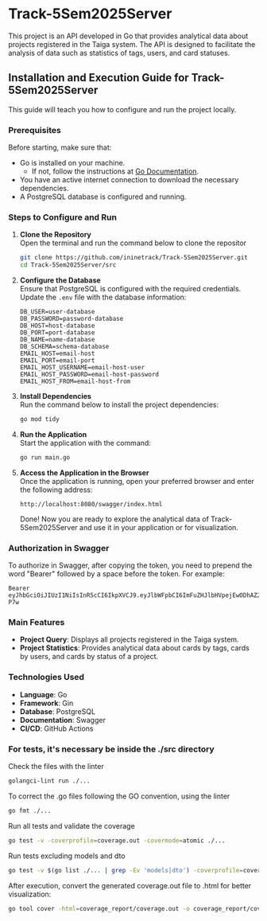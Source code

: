 # Track-5Sem2025Server

This project is an API developed in Go that provides analytical data about projects registered in the Taiga system. The API is designed to facilitate the analysis of data such as statistics of tags, users, and card statuses.

## Installation and Execution Guide for Track-5Sem2025Server

This guide will teach you how to configure and run the project locally.

### Prerequisites

Before starting, make sure that:

- Go is installed on your machine.
  - If not, follow the instructions at [Go Documentation](https://go.dev/doc/install).
- You have an active internet connection to download the necessary dependencies.
- A PostgreSQL database is configured and running.

### Steps to Configure and Run

1. **Clone the Repository**  
   Open the terminal and run the command below to clone the repositor

   ```bash
   git clone https://github.com/ininetrack/Track-5Sem2025Server.git
   cd Track-5Sem2025Server/src
   ```

2. **Configure the Database**  
   Ensure that PostgreSQL is configured with the required credentials. Update the `.env` file with the database information:

   ```env
   DB_USER=user-database
   DB_PASSWORD=password-database
   DB_HOST=host-database
   DB_PORT=port-database
   DB_NAME=name-database
   DB_SCHEMA=schema-database
   EMAIL_HOST=email-host
   EMAIL_PORT=email-port
   EMAIL_HOST_USERNAME=email-host-user
   EMAIL_HOST_PASSWORD=email-host-password
   EMAIL_HOST_FROM=email-host-from
   ```

3. **Install Dependencies**  
   Run the command below to install the project dependencies:

   ```bash
   go mod tidy
   ```

4. **Run the Application**  
   Start the application with the command:

   ```bash
   go run main.go
   ```

5. **Access the Application in the Browser**  
   Once the application is running, open your preferred browser and enter the following address:

   ```
   http://localhost:8080/swagger/index.html
   ```

   Done! Now you are ready to explore the analytical data of Track-5Sem2025Server and use it in your application or for visualization.

### Authorization in Swagger

To authorize in Swagger, after copying the token, you need to prepend the word "Bearer" followed by a space before the token. For example:

```
Bearer eyJhbGciOiJIUzI1NiIsInR5cCI6IkpXVCJ9.eyJlbWFpbCI6ImFuZHJlbHVpejEwODhAZ21haWwuY29tIiwiZXhwIjoxNzQ2NTc2NDE2LCJyb2xlIjo5OTY1NjEyLCJ1c2VyX2lkIjoyfQ.AJIwXmhVofrykeamLzUQQxu7WkvZvfQc6cOzDt5-P7w
```

### Main Features

- **Project Query**: Displays all projects registered in the Taiga system.
- **Project Statistics**: Provides analytical data about cards by tags, cards by users, and cards by status of a project.

### Technologies Used

- **Language**: Go
- **Framework**: Gin
- **Database**: PostgreSQL
- **Documentation**: Swagger
- **CI/CD**: GitHub Actions

### For tests, it's necessary be inside the ./src directory

Check the files with the linter

```bash
golangci-lint run ./...
```

To correct the .go files following the GO convention, using the linter

```bash
go fmt ./...
```

Run all tests and validate the coverage

```bash
go test -v -coverprofile=coverage.out -covermode=atomic ./...
```

Run tests excluding models and dto

```bash
go test -v $(go list ./... | grep -Ev 'models|dto') -coverprofile=coverage.out -covermode=atomic
```

After execution, convert the generated coverage.out file to .html for better visualization:

```bash
go tool cover -html=coverage_report/coverage.out -o coverage_report/coverage.html
```

